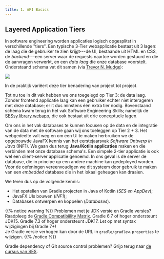 ```yaml
---
title: 1. API Basics
---
```


## Layered Application Tiers

In software engineering worden applicaties logisch opgesplitst in verschillende "tiers". Een typische 3-Tier webapplicatie bestaat uit 3 lagen: de laag die de gebruiker te zien krijgt---de UI, bestaande uit HTML en CSS, de _backend_---een server waar de requests naartoe worden gestuurd en die de aanvragen verwerkt, en een _data laag_ die onze database voorstelt. Onderstaand schema vat dit samen (via [Trevor N. Mudge](https://www.researchgate.net/figure/A-Typical-3-Tier-Server-Architecture-Tier-1-Web-Server-Tier-2-Application-Server-Tier_fig1_221147997)):

![](/img/tier3.png)

In de praktijk variëert deze tier benadering van project tot project.

Tot nu toe in dit vak hebben we ons toegelegd op Tier 3: de data laag. Zonder frontend applicatie laag kan een gebruiker echter niet interageren met deze database; er it dus minstens één extra tier nodig. Bovenstaand schema kwam terug in het vak Software Engineering Skills; namelijk de [SESsy library webapp](https://kuleuven-diepenbeek.github.io/ses-course/extra/sessy/), die ook bestaat uit drie conceptuele lagen. 

Om ons in het vak databases te kunnen focusen op de data en de integratie van de data met de software gaan wij ons toeleggen op Tier 2 + 3. Het webgedeelte valt weg en om een UI te maken herbruiken we de opgebouwde JavaFX kennis van het eerstejaarsvak _Software Ontwerp in Java_ (INF1). We gaan dus terug **Java/Kotlin applicaties** maken en die verbinden met onze database schema's. Een simpele 2-tier applicatie is ook wel een client-server applicatie genoemd. In ons geval is de server de database, die in principe op een andere machine kan gedeployed worden. Voor de oefeningen vereenvoudigen we dit systeem door gebruik te maken van een _embedded_ database die in het lokaal geheugen kan draaien. 

We teren dus op de volgende kennis:

- Het opstellen van Gradle projecten in Java of Kotlin (_SES en AppDev_);
- JavaFX UIs bouwen (_INF1_);
- Databases ontwerpen en koppelen (_Databases_).

{{% notice warning %}}
Problemen met je JDK versie en Gradle versies? Raadpleeg de [Gradle Compatibiility Matrix](https://docs.gradle.org/current/userguide/compatibility.html). Gradle 6.7 of hoger ondersteunt JDK15. Gradle 7.3 of hoger ondersteunt JDK17. Let op met syntax wijzigingen bij Gradle 7+!<br/>
Je Gradle versie verhogen kan door de URL in `gradle/gradlew.properties` te wijzigen.
{{% /notice %}}

Gradle dependency of Git source control problemen? Grijp terug naar [de cursus van SES](https://kuleuven-diepenbeek.github.io/ses-course/).
